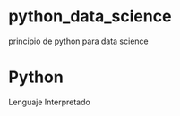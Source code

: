 # python_data_science
principio de python para data science 

<h1> Python </h1>

<p>Lenguaje Interpretado</p>